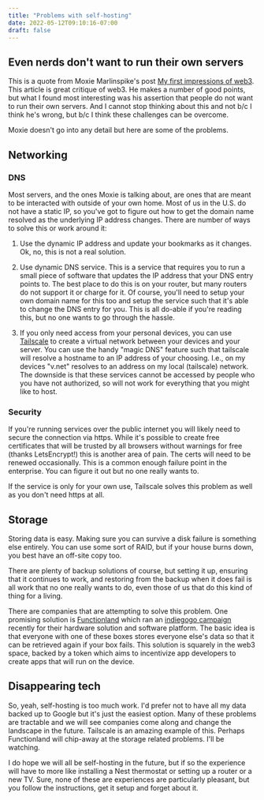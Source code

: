 ```yaml
---
title: "Problems with self-hosting"
date: 2022-05-12T09:10:16-07:00
draft: false
---
```


## Even nerds don't want to run their own servers

This is a quote from Moxie Marlinspike's post [My first impressions of
web3](https://moxie.org/2022/01/07/web3-first-impressions.html). This article is
great critique of web3. He makes a number of good points, but what I found most
interesting was his assertion that people do not want to run their own servers.
And I cannot stop thinking about this and not b/c I think he's wrong, but b/c I think
these challenges can be overcome.

Moxie doesn't go into any detail but here are some of the problems.

## Networking

### DNS

Most servers, and the ones Moxie is talking about, are ones that are meant to be
interacted with outside of your own home. Most of us in the U.S. do not have a static IP,
so you've got to figure out how to get the domain name resolved as the underlying IP
address changes. There are number of ways to solve this or work around it:

1. Use the dynamic IP address and update your bookmarks as it changes. Ok, no, this is not a
real solution.

2. Use dynamic DNS service. This is a service that requires you to run a small piece of
software that updates the IP address that your DNS entry points to. The best place to do
this is on your router, but many routers do not support it or charge for it. Of course,
you'll need to setup your own domain name for this too and setup the service such that
it's able to change the DNS entry for you. This is all do-able if you're reading this, but
no one wants to go through the hassle.

3. If you only need access from your personal devices, you can use
[Tailscale](https://tailscale.com) to create a virtual network between your devices and
your server. You can use the handy "magic DNS" feature such that tailscale will
resolve a hostname to an IP address of your choosing. I.e., on my devices "v.net" resolves
to an address on my local (tailscale) network. The downside is that these services cannot be
accessed by people who you have not authorized, so will not work for everything that you
might like to host.

### Security

If you're running services over the public internet you will likely need to secure
the connection via https. While it's possible to create free certificates that will be trusted by
all browsers without warnings for free (thanks LetsEncrypt!) this is another area of pain.
The certs will need to be renewed occasionally. This is a common enough failure point in
the enterprise. You can figure it out but no one really wants to.

If the service is only for your own use, Tailscale solves this problem as well as you
don't need https at all.

## Storage

Storing data is easy. Making sure you can survive a disk failure is something else
entirely. You can use some sort of RAID, but if your house burns down, you best have an
off-site copy too.

There are plenty of backup solutions of course, but setting it up, ensuring that it continues to
work, and restoring from the backup when it does fail is all work that no one really wants
to do, even those of us that do this kind of thing for a living.

There are companies that are attempting to solve this problem. One promising solution is
[Functionland](https://fx.land/) which ran an [indiegogo
campaign](https://www.indiegogo.com/projects/box-first-free-forever-cloud-storage-alternative#/)
recently for their hardware solution and software platform. The basic idea is that
everyone with one of these boxes stores everyone else's data so that it can be retrieved
again if your box fails. This solution is squarely in the web3 space, backed by a token
which aims to incentivize app developers to create apps that will run on the device.

## Disappearing tech

So, yeah, self-hosting is too much work. I'd prefer not to have all my data backed up to
Google but it's just the easiest option. Many of these problems are tractable and we will
see companies come along and change the landscape in the future. Tailscale is an amazing
example of this. Perhaps Functionland will chip-away at the storage related problems. I'll
be watching.

I do hope we will all be self-hosting in the future, but if so the experience will have to
more like installing a Nest thermostat or setting up a router or a new TV. Sure, none of
these are experiences are particularly pleasant, but you follow the instructions, get
it setup and forget about it.
